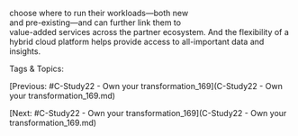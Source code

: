 choose where to run their workloads—both new  
and pre-existing—and can further link them to  
value-added services across the partner ecosystem. 
And the flexibility of a hybrid cloud platform helps 
provide access to all-important data and insights.  

   Tags & Topics:
   

[Previous: #C-Study22 - Own your transformation_169](C-Study22 - Own your transformation_169.md)

[Next: #C-Study22 - Own your transformation_169](C-Study22 - Own your transformation_169.md)